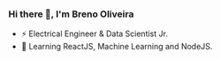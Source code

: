 ### Hi there 👋, I'm Breno Oliveira

* ⚡ Electrical Engineer & Data Scientist Jr.
* 📖 Learning ReactJS, Machine Learning and NodeJS.



